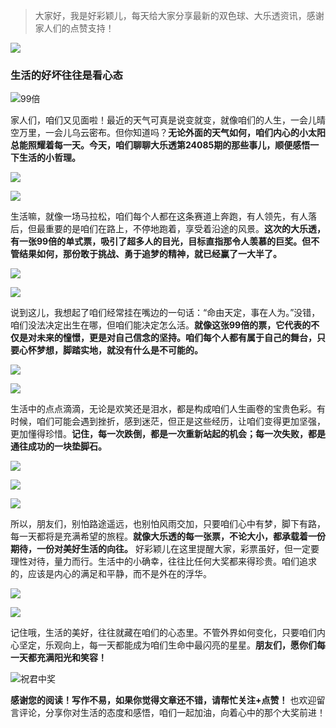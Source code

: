 > 大家好，我是好彩颖儿，每天给大家分享最新的双色球、大乐透资讯，感谢家人们的点赞支持！

![](https://cdn.jsdelivr.net/gh/wangwenjie1314/PicCDN/2024-7-12/1720763627240-image.png)


### **生活的好坏往往是看心态**

![99倍](https://cdn.jsdelivr.net/gh/wangwenjie1314/PicCDN/2024-7-24/1721783613947-image.png)


家人们，咱们又见面啦！最近的天气可真是说变就变，就像咱们的人生，一会儿晴空万里，一会儿乌云密布。但你知道吗？**无论外面的天气如何，咱们内心的小太阳总能照耀着每一天。今天，咱们聊聊大乐透第24085期的那些事儿，顺便感悟一下生活的小哲理。**

![](https://cdn.jsdelivr.net/gh/wangwenjie1314/PicCDN/2024-7-24/1721783619305-image.png)

![](https://cdn.jsdelivr.net/gh/wangwenjie1314/PicCDN/2024-7-24/1721783624553-image.png)

生活嘛，就像一场马拉松，咱们每个人都在这条赛道上奔跑，有人领先，有人落后，但最重要的是咱们在路上，不停地跑着，享受着沿途的风景。**这次的大乐透，有一张99倍的单式票，吸引了超多人的目光，目标直指那令人羡慕的巨奖。但不管结果如何，那份敢于挑战、勇于追梦的精神，就已经赢了一大半了。**

![](https://cdn.jsdelivr.net/gh/wangwenjie1314/PicCDN/2024-7-24/1721783630924-image.png)

![](https://cdn.jsdelivr.net/gh/wangwenjie1314/PicCDN/2024-7-24/1721783637648-image.png)

说到这儿，我想起了咱们经常挂在嘴边的一句话：“命由天定，事在人为。”没错，咱们没法决定出生在哪，但咱们能决定怎么活。**就像这张99倍的票，它代表的不仅是对未来的憧憬，更是对自己信念的坚持。咱们每个人都有属于自己的舞台，只要心怀梦想，脚踏实地，就没有什么是不可能的。**

![](https://cdn.jsdelivr.net/gh/wangwenjie1314/PicCDN/2024-7-24/1721783643037-image.png)

![](https://cdn.jsdelivr.net/gh/wangwenjie1314/PicCDN/2024-7-24/1721783649673-image.png)

生活中的点点滴滴，无论是欢笑还是泪水，都是构成咱们人生画卷的宝贵色彩。有时候，咱们可能会遇到挫折，感到迷茫，但正是这些经历，让咱们变得更加坚强，更加懂得珍惜。**记住，每一次跌倒，都是一次重新站起的机会；每一次失败，都是通往成功的一块垫脚石。**

![](https://cdn.jsdelivr.net/gh/wangwenjie1314/PicCDN/2024-7-24/1721783655469-image.png)

![](https://cdn.jsdelivr.net/gh/wangwenjie1314/PicCDN/2024-7-24/1721783660957-image.png)


![](https://cdn.jsdelivr.net/gh/wangwenjie1314/PicCDN/2024-7-24/1721784025988-image.png)


所以，朋友们，别怕路途遥远，也别怕风雨交加，只要咱们心中有梦，脚下有路，每一天都将是充满希望的旅程。**就像大乐透的每一张票，不论大小，都承载着一份期待，一份对美好生活的向往。** 好彩颖儿在这里提醒大家，彩票虽好，但一定要理性对待，量力而行。生活中的小确幸，往往比任何大奖都来得珍贵。咱们追求的，应该是内心的满足和平静，而不是外在的浮华。


![](https://cdn.jsdelivr.net/gh/wangwenjie1314/PicCDN/2024-7-24/1721783905965-image.png)


![](https://cdn.jsdelivr.net/gh/wangwenjie1314/PicCDN/2024-7-24/1721783917448-image.png)

记住哦，生活的美好，往往就藏在咱们的心态里。不管外界如何变化，只要咱们内心坚定，乐观向上，每一天都能成为咱们生命中最闪亮的星星。**朋友们，愿你们每一天都充满阳光和笑容！**

![祝君中奖](https://cdn.jsdelivr.net/gh/wangwenjie1314/PicCDN/2024-7-2/1719891518480-image.png)

**感谢您的阅读！写作不易，如果你觉得文章还不错，请帮忙关注+点赞！** 也欢迎留言评论，分享你对生活的态度和感悟，咱们一起加油，向着心中的那个大奖前进！



















